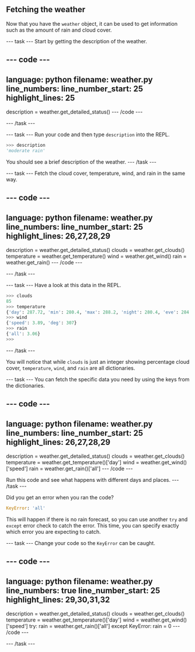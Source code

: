 ## Fetching the weather

Now that you have the `weather` object, it can be used to get information such as the amount of rain and cloud cover.

--- task ---
Start by getting the description of the weather.

--- code ---
---
language: python
filename: weather.py
line_numbers: 
line_number_start: 25
highlight_lines: 25
---
description = weather.get_detailed_status()
--- /code ---

--- /task ---

--- task ---
Run your code and then type `description` into the REPL.

```python
>>> description
'moderate rain'
```

You should see a brief description of the weather.
--- /task ---

--- task ---
Fetch the cloud cover, temperature, wind, and rain in the same way.

--- code ---
---
language: python
filename: weather.py
line_numbers: 
line_number_start: 25
highlight_lines: 26,27,28,29
---
description = weather.get_detailed_status()
clouds = weather.get_clouds()
temperature = weather.get_temperature()
wind = weather.get_wind()
rain = weather.get_rain()
--- /code ---

--- /task ---

--- task ---
Have a look at this data in the REPL.
```python
>>> clouds
85
>>> temperature
{'day': 287.72, 'min': 280.4, 'max': 288.2, 'night': 280.4, 'eve': 284.76, 'morn': 281.22}
>>> wind
{'speed': 3.89, 'deg': 307}
>>> rain
{'all': 3.06}
>>> 
```
--- /task ---

You will notice that while `clouds` is just an integer showing percentage cloud cover, `temperature`, `wind`, and `rain` are all dictionaries.

--- task ---
You can fetch the specific data you need by using the keys from the dictionaries.

--- code ---
---
language: python
filename: weather.py
line_numbers: 
line_number_start: 25
highlight_lines: 26,27,28,29
---
description = weather.get_detailed_status()
clouds = weather.get_clouds()
temperature = weather.get_temperature()['day']
wind = weather.get_wind()['speed']
rain = weather.get_rain()['all']
--- /code ---

Run this code and see what happens with different days and places.
--- /task ---

Did you get an error when you ran the code?

```python
KeyError: 'all'
```

This will happen if there is no rain forecast, so you can use another `try` and `except` error check to catch the error. This time, you can specify exactly which error you are expecting to catch.

--- task ---
Change your code so the `KeyError` can be caught.

--- code ---
---
language: python
filename: weather.py
line_numbers: true
line_number_start: 25
highlight_lines: 29,30,31,32
---
description = weather.get_detailed_status()
clouds = weather.get_clouds()
temperature = weather.get_temperature()['day']
wind = weather.get_wind()['speed']
try:
    rain = weather.get_rain()['all']
except KeyError:
    rain = 0
--- /code ---

--- /task ---
